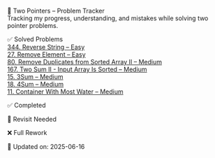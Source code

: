 
🧩 Two Pointers – Problem Tracker  
Tracking my progress, understanding, and mistakes while solving two pointer problems.  



✅ Solved Problems  
[344. Reverse String – Easy](https://leetcode.com/problems/reverse-string/)  
[27. Remove Element – Easy](https://leetcode.com/problems/remove-element/)  
[80. Remove Duplicates from Sorted Array II – Medium](https://leetcode.com/problems/remove-duplicates-from-sorted-array-ii/)  
[167. Two Sum II - Input Array Is Sorted – Medium](https://leetcode.com/problems/two-sum-ii-input-array-is-sorted/)  
[15. 3Sum – Medium](https://leetcode.com/problems/3sum/)  
[18. 4Sum – Medium](https://leetcode.com/problems/4sum/)  
[11. Container With Most Water – Medium](https://leetcode.com/problems/container-with-most-water/)  

✅ Completed  


🔁 Revisit Needed  


❌ Full Rework  


📝 Updated on: 2025-06-16

